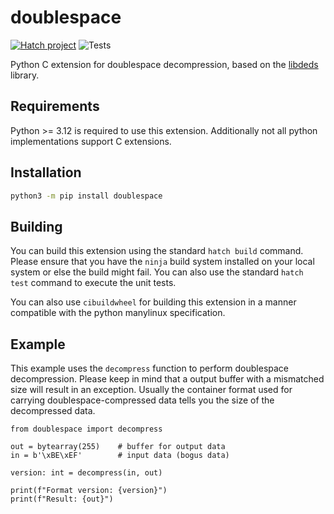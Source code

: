 # doublespace

[![Hatch project](https://img.shields.io/badge/%F0%9F%A5%9A-Hatch-4051b5.svg)](https://github.com/pypa/hatch)
![Tests](https://github.com/Wer-Wolf/doublespace/actions/workflows/test.yml/badge.svg)

Python C extension for doublespace decompression, based on the [libdeds](https://github.com/Wer-Wolf/libdeds) library.

## Requirements

Python >= 3.12 is required to use this extension. Additionally not all python implementations
support C extensions.

## Installation

```sh
python3 -m pip install doublespace
```

## Building

You can build this extension using the standard ``hatch build`` command. Please ensure that
you have the ``ninja`` build system installed on your local system or else the build might
fail. You can also use the standard ``hatch test`` command to execute the unit tests.

You can also use ``cibuildwheel`` for building this extension in a manner compatible with
the python manylinux specification.

## Example

This example uses the ``decompress`` function to perform doublespace decompression.
Please keep in mind that a output buffer with a mismatched size will result in an
exception. Usually the container format used for carrying doublespace-compressed
data tells you the size of the decompressed data.

```
from doublespace import decompress

out = bytearray(255)    # buffer for output data
in = b'\xBE\xEF'        # input data (bogus data)

version: int = decompress(in, out)

print(f"Format version: {version}")
print(f"Result: {out}")
```
